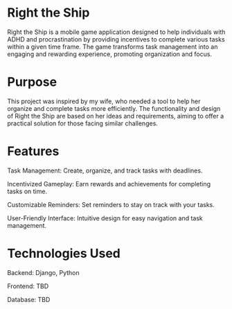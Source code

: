 Right the Ship
=============
Right the Ship is a mobile game application designed to help individuals with ADHD and procrastination by providing incentives to complete various tasks within a given time frame. The game transforms task management into an engaging and rewarding experience, promoting organization and focus.

Purpose
=============

This project was inspired by my wife, who needed a tool to help her organize and complete tasks more efficiently. The functionality and design of Right the Ship are based on her ideas and requirements, aiming to offer a practical solution for those facing similar challenges.

Features
=============

Task Management: Create, organize, and track tasks with deadlines.

Incentivized Gameplay: Earn rewards and achievements for completing tasks on time.

Customizable Reminders: Set reminders to stay on track with your tasks.

User-Friendly Interface: Intuitive design for easy navigation and task management.

Technologies Used
=============


Backend: Django, Python

Frontend: TBD

Database: TBD